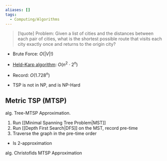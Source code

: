 ```yaml
---
aliases: []
tags:
  - Computing/Algorithms
---
```


> [!quote] Problem:
> Given a list of cities and the distances between each pair of cities, what is the shortest possible route that visits each city exactly once and returns to the origin city?

- Brute Force: $O(|V|!)$
- [Held–Karp algorithm](https://www.wikiwand.com/en/Held%E2%80%93Karp_algorithm): $O(n^2 \cdot {2}^n)$
- Record: $O(1.728^n)$

- TSP is not in NP, and is NP-Hard

## Metric TSP (MTSP)

alg. Tree-MTSP Approximation.
1. Run [[Minimal Spanning Tree Problem|MST]]
2. Run [[Depth First Search|DFS]] on the MST, record pre-time
3. Traverse the graph in the pre-time order
- Is 2-approximation

alg. Christofids MTSP Approximation
